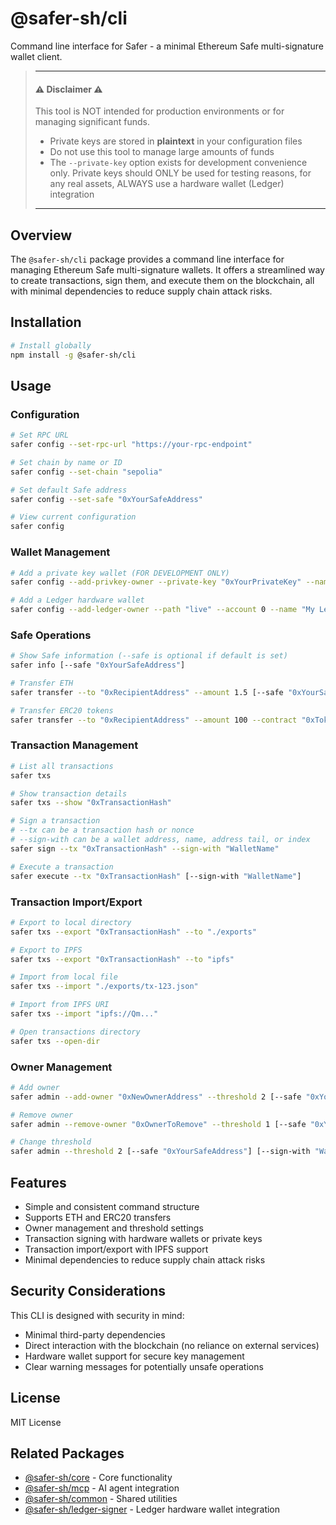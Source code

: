 # @safer-sh/cli

Command line interface for Safer - a minimal Ethereum Safe multi-signature wallet client.

> ---
> #### ⚠️ Disclaimer ⚠️
> This tool is NOT intended for production environments or for managing significant funds.
> 
> - Private keys are stored in **plaintext** in your configuration files
> - Do not use this tool to manage large amounts of funds
> - The `--private-key` option exists for development convenience only. Private keys should ONLY be used for testing reasons, for any real assets, ALWAYS use a hardware wallet (Ledger) integration
> ---

## Overview

The `@safer-sh/cli` package provides a command line interface for managing Ethereum Safe multi-signature wallets. It offers a streamlined way to create transactions, sign them, and execute them on the blockchain, all with minimal dependencies to reduce supply chain attack risks.

## Installation

```bash
# Install globally
npm install -g @safer-sh/cli
```

## Usage

### Configuration

```bash
# Set RPC URL
safer config --set-rpc-url "https://your-rpc-endpoint"

# Set chain by name or ID
safer config --set-chain "sepolia"

# Set default Safe address
safer config --set-safe "0xYourSafeAddress"

# View current configuration
safer config
```

### Wallet Management

```bash
# Add a private key wallet (FOR DEVELOPMENT ONLY)
safer config --add-privkey-owner --private-key "0xYourPrivateKey" --name "Dev Wallet"

# Add a Ledger hardware wallet
safer config --add-ledger-owner --path "live" --account 0 --name "My Ledger"
```

### Safe Operations

```bash
# Show Safe information (--safe is optional if default is set)
safer info [--safe "0xYourSafeAddress"]

# Transfer ETH
safer transfer --to "0xRecipientAddress" --amount 1.5 [--safe "0xYourSafeAddress"] [--sign-with "WalletName"]

# Transfer ERC20 tokens
safer transfer --to "0xRecipientAddress" --amount 100 --contract "0xTokenAddress" [--safe "0xYourSafeAddress"] [--sign-with "WalletName"]
```

### Transaction Management

```bash
# List all transactions
safer txs

# Show transaction details
safer txs --show "0xTransactionHash"

# Sign a transaction
# --tx can be a transaction hash or nonce
# --sign-with can be a wallet address, name, address tail, or index
safer sign --tx "0xTransactionHash" --sign-with "WalletName"

# Execute a transaction
safer execute --tx "0xTransactionHash" [--sign-with "WalletName"]
```

### Transaction Import/Export

```bash
# Export to local directory
safer txs --export "0xTransactionHash" --to "./exports"

# Export to IPFS
safer txs --export "0xTransactionHash" --to "ipfs"

# Import from local file
safer txs --import "./exports/tx-123.json"

# Import from IPFS URI
safer txs --import "ipfs://Qm..."

# Open transactions directory
safer txs --open-dir
```

### Owner Management

```bash
# Add owner
safer admin --add-owner "0xNewOwnerAddress" --threshold 2 [--safe "0xYourSafeAddress"] [--sign-with "WalletName"]

# Remove owner
safer admin --remove-owner "0xOwnerToRemove" --threshold 1 [--safe "0xYourSafeAddress"] [--sign-with "WalletName"]

# Change threshold
safer admin --threshold 2 [--safe "0xYourSafeAddress"] [--sign-with "WalletName"]
```

## Features

- Simple and consistent command structure
- Supports ETH and ERC20 transfers
- Owner management and threshold settings
- Transaction signing with hardware wallets or private keys
- Transaction import/export with IPFS support
- Minimal dependencies to reduce supply chain attack risks

## Security Considerations

This CLI is designed with security in mind:

- Minimal third-party dependencies
- Direct interaction with the blockchain (no reliance on external services)
- Hardware wallet support for secure key management
- Clear warning messages for potentially unsafe operations

## License

MIT License

## Related Packages

- [@safer-sh/core](https://www.npmjs.com/package/@safer-sh/core) - Core functionality
- [@safer-sh/mcp](https://www.npmjs.com/package/@safer-sh/mcp) - AI agent integration
- [@safer-sh/common](https://www.npmjs.com/package/@safer-sh/common) - Shared utilities
- [@safer-sh/ledger-signer](https://www.npmjs.com/package/@safer-sh/ledger-signer) - Ledger hardware wallet integration 